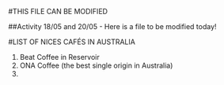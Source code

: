 #THIS FILE CAN BE MODIFIED 

##Activity 18/05 and 20/05 - Here is a file to be modified today!


#LIST OF NICES CAFÉS IN AUSTRALIA

1. Beat Coffee in Reservoir
2. ONA Coffee (the best single origin in Australia)
3. 
